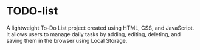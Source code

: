 # TODO-list
A lightweight To-Do List project created using HTML, CSS, and JavaScript. It allows users to manage daily tasks by adding, editing, deleting, and saving them in the browser using Local Storage.
